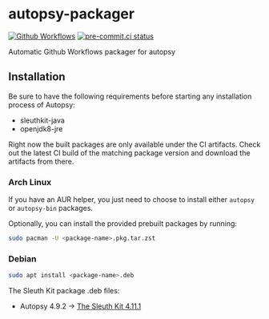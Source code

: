 # autopsy-packager

[![Github Workflows](https://github.com/labcif/autopsy-packager/actions/workflows/packaging.yml/badge.svg?branch=main)](https://github.com/labcif/autopsy-packager/actions?query=branch%3Amain)
[![pre-commit.ci status](https://results.pre-commit.ci/badge/github/labcif/autopsy-packager/master.svg)](https://results.pre-commit.ci/latest/github/labcif/autopsy-packager/master)

Automatic Github Workflows packager for autopsy

## Installation

Be sure to have the following requirements before starting any installation process of Autopsy:

* sleuthkit-java
* openjdk8-jre

Right now the built packages are only available under the CI artifacts. Check out the latest CI build of the matching package version and download the artifacts from there.

### Arch Linux

If you have an AUR helper, you just need to choose to install either `autopsy` or `autopsy-bin` packages.

Optionally, you can install the provided prebuilt packages by running:

```bash
sudo pacman -U <package-name>.pkg.tar.zst
```

### Debian

```bash
sudo apt install <package-name>.deb
```

The Sleuth Kit package .deb files:

- Autopsy 4.9.2 -> [The Sleuth Kit 4.11.1](https://github.com/sleuthkit/sleuthkit/releases/download/sleuthkit-4.11.1/sleuthkit-java_4.11.1-1_amd64.deb)
